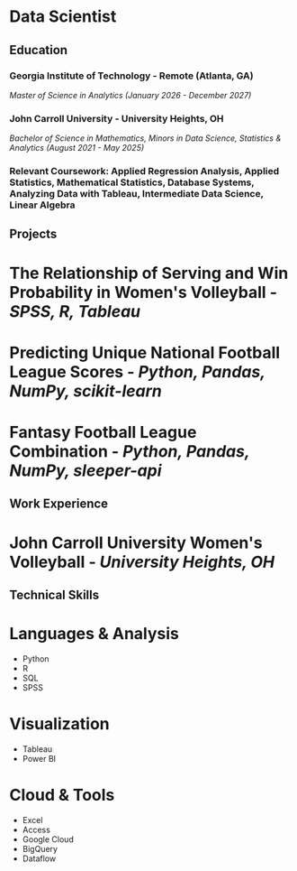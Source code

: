 # Data Scientist

## Education

### Georgia Institute of Technology - Remote (Atlanta, GA)
_Master of Science in Analytics (January 2026 - December 2027)_

### John Carroll University - University Heights, OH
_Bachelor of Science in Mathematics, Minors in Data Science, Statistics & Analytics (August 2021 - May 2025)_

### Relevant Coursework: Applied Regression Analysis, Applied Statistics, Mathematical Statistics, Database Systems, Analyzing Data with Tableau, Intermediate Data Science, Linear Algebra

## Projects

# The Relationship of Serving and Win Probability in Women's Volleyball - _SPSS, R, Tableau_

# Predicting Unique National Football League Scores - _Python, Pandas, NumPy, scikit-learn_

# Fantasy Football League Combination - _Python, Pandas, NumPy, sleeper-api_

## Work Experience
# John Carroll University Women's Volleyball - _University Heights, OH_

## Technical Skills

# Languages & Analysis
- Python
- R
- SQL
- SPSS

# Visualization
- Tableau
- Power BI

# Cloud & Tools
- Excel
- Access
- Google Cloud
- BigQuery
- Dataflow
